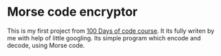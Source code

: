 # <h1>Morse code encryptor</h1>
This is my first project from [100 Days of code course](https://www.udemy.com/course/100-days-of-code/).
It its fully writen by me with help of little googling.
Its simple program which encode and decode, using Morse code.



